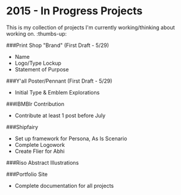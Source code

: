# 2015 - In Progress Projects
This is my collection of projects I'm currently working/thinking about working on. :thumbs-up:

###Print Shop "Brand" (First Draft - 5/29)
* Name
* Logo/Type Lockup
* Statement of Purpose

###Y'all Poster/Pennant (First Draft - 5/29)
* Initial Type & Emblem Explorations 

###IBMBlr Contribution
* Contribute at least 1 post before July

###Shipfairy
* Set up framework for Persona, As Is Scenario
* Complete Logowork
* Create Flier for Abhi

###Riso Abstract Illustrations

###Portfolio Site
* Complete documentation for all projects